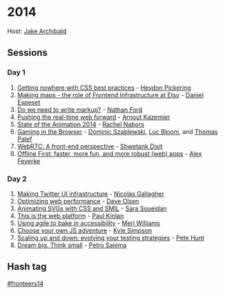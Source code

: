 # 2014

Host: [Jake Archibald](https://twitter.com/jaffathecake)

## Sessions

### Day 1

1. [Getting nowhere with CSS best practices](2014-10-09%20-%20Day%201/1%20-%20Heydon%20Pickering.md) - [Heydon Pickering](https://twitter.com/heydonworks)
2. [Making maps - the role of Frontend Infrastructure at Etsy](2014-10-09%20-%20Day%201/2%20-%20Daniel%20Espeset.md) - [Daniel Espeset](https://twitter.com/danielespeset)
3. [Do we need to write markup?](2014-10-09%20-%20Day%201/3%20-%20Nathan%20Ford.md) - [Nathan Ford](https://twitter.com/nathan_ford)
4. [Pushing the real-time web forward](2014-10-09%20-%20Day%201/4%20-%20Arnout%20Kazemier.md) - [Arnout Kazemier](https://twitter.com/3rdEden)
5. [State of the Animation 2014](2014-10-09%20-%20Day%201/5%20-%20Rachel%20Nabors.md) - [Rachel Nabors](https://twitter.com/rachelnabors)
6. [Gaming in the Browser](2014-10-09%20-%20Day%201/6%20-%20Lightning%20Talks%20-%20Gaming.md) - [Dominic Szablewski](https://twitter.com/phoboslab), [Luc Bloom](https://twitter.com/LucieBloom), and [Thomas Palef](https://twitter.com/thomaspalef)
7. [WebRTC: A front-end perspective](2014-10-09%20-%20Day%201/7%20-%20Shwetank%20Dixit.md) - [Shwetank Dixit](https://twitter.com/shwetank)
8. [Offline First: faster, more fun, and more robust (web) apps](2014-10-09%20-%20Day%201/8%20-%20Alex%20Feyerke.md) - [Alex Feyerke](https://twitter.com/espylaub)

### Day 2

1. [Making Twitter UI infrastructure](2014-10-10%20-%20Day%202/1%20-%20Nicolas%20Gallagher.md) - [Nicolas Gallagher](https://twitter.com/necolas)
2. [Optimizing web performance](2014-10-10%20-%20Day%202/2%20-%20Dave%20Olsen.md) - [Dave Olsen](https://twitter.com/dmolsen)
3. [Animating SVGs with CSS and SMIL](2014-10-10%20-%20Day%202/3%20-%20Sara%20Soueidan.md) - [Sara Soueidan](https://twitter.com/SaraSoueidan)
4. [This is the web platform](2014-10-10%20-%20Day%202/4%20-%20Paul%20Kinlan.md) - [Paul Kinlan](https://twitter.com/Paul_Kinlan)
5. [Using agile to bake in accessibility](2014-10-10%20-%20Day%202/5%20-%20Meri%20Williams.md) - [Meri Williams](https://twitter.com/Geek_Manager)
6. [Choose your own JS adventure](2014-10-10%20-%20Day%202/6%20-%20Kyle%20Simpson.md) - [Kyle Simpson](https://twitter.com/getify)
7. [Scaling up and down: evolving your testing strategies](2014-10-10%20-%20Day%202/7%20-%20Pete%20Hunt.md) - [Pete Hunt](https://twitter.com/floydophone)
8. [Dream big. Think small](2014-10-10%20-%20Day%202/8%20-%20Petro%20Salema.md) - [Petro Salema](https://twitter.com/petrosalema)

## Hash tag

[#fronteers14](https://twitter.com/search?q=%23fronteers14)
